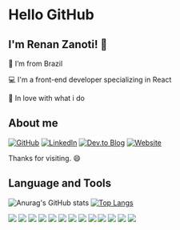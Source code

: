 # Hello GitHub


## I'm Renan Zanoti! :wave:

:house_with_garden: I’m from Brazil

:computer: I'm a front-end developer specializing in React

:heartbeat: In love with what i do

 

## About me

[![GitHub](https://img.shields.io/badge/github-%23121011.svg?style=for-the-badge&logo=github&logoColor=white)](https://github.com/renanzan)
[![LinkedIn](https://img.shields.io/badge/linkedin-%230077B5.svg?style=for-the-badge&logo=linkedin&logoColor=white)](https://www.linkedin.com/in/renanzan/)
[![Dev.to Blog](https://img.shields.io/badge/dev.to-0A0A0A?style=for-the-badge&logo=dev.to&logoColor=white)](https://dev.to/renanzan)
[![Website](https://img.shields.io/badge/website-000000?style=for-the-badge&logo=About.me&logoColor=white)](https://zanoti.dev)

Thanks for visiting. :smile:


## Language and Tools
![Anurag's GitHub stats](https://github-readme-stats.vercel.app/api?username=renanzan&count_private=true&include_all_commits=true&show_icons=true&theme=dracula)
[![Top Langs](https://github-readme-stats.vercel.app/api/top-langs/?username=renanzan&layout=compact&theme=dracula)](https://github.com/anuraghazra/github-readme-stats)

![](https://img.shields.io/badge/React-20232A?style=for-the-badge&logo=react&logoColor=61DAFB)
![](https://img.shields.io/badge/Vite-B73BFE?style=for-the-badge&logo=vite&logoColor=FFD62E)
![](https://img.shields.io/badge/Electron-2B2E3A?style=for-the-badge&logo=electron&logoColor=9FEAF9)
![](https://img.shields.io/badge/Vue.js-35495E?style=for-the-badge&logo=vuedotjs&logoColor=4FC08D)
![](https://img.shields.io/badge/Tailwind_CSS-38B2AC?style=for-the-badge&logo=tailwind-css&logoColor=white)
![](https://img.shields.io/badge/styled--components-DB7093?style=for-the-badge&logo=styled-components&logoColor=white)
![](https://img.shields.io/badge/Material--UI-0081CB?style=for-the-badge&logo=material-ui&logoColor=white)
![](https://img.shields.io/badge/Redux-593D88?style=for-the-badge&logo=redux&logoColor=white)
![](https://img.shields.io/badge/next.js-000000?style=for-the-badge&logo=nextdotjs&logoColor=white)
![](https://img.shields.io/badge/Git-F05032?style=for-the-badge&logo=git&logoColor=white)
![](https://img.shields.io/badge/Figma-F24E1E?style=for-the-badge&logo=figma&logoColor=white)
![](https://img.shields.io/badge/MySQL-005C84?style=for-the-badge&logo=mysql&logoColor=white)
![](https://img.shields.io/badge/MongoDB-white?style=for-the-badge&logo=mongodb&logoColor=4EA94B)
